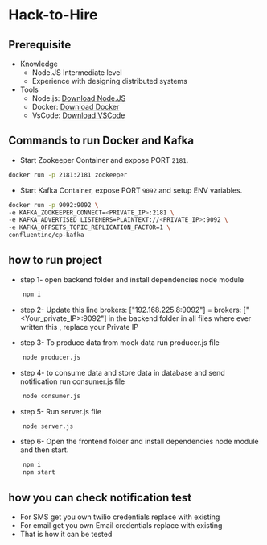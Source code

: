 # Hack-to-Hire
## Prerequisite
- Knowledge
  - Node.JS Intermediate level
  - Experience with designing distributed systems
- Tools
  - Node.js: [Download Node.JS](https://nodejs.org/en)
  - Docker: [Download Docker](https://www.docker.com)
  - VsCode: [Download VSCode](https://code.visualstudio.com)

## Commands to run Docker and Kafka
- Start Zookeeper Container and expose PORT `2181`.
```bash
docker run -p 2181:2181 zookeeper
```
- Start Kafka Container, expose PORT `9092` and setup ENV variables.
```bash
docker run -p 9092:9092 \
-e KAFKA_ZOOKEEPER_CONNECT=<PRIVATE_IP>:2181 \
-e KAFKA_ADVERTISED_LISTENERS=PLAINTEXT://<PRIVATE_IP>:9092 \
-e KAFKA_OFFSETS_TOPIC_REPLICATION_FACTOR=1 \
confluentinc/cp-kafka
```
## how to run project

- step 1- open backend folder and install dependencies node module
```bash
    npm i
```
- step 2- Update this line 
    brokers: ["192.168.225.8:9092"] = brokers: ["<Your_private_IP>:9092"]
    in the backend folder in all files where ever written this , replace your Private IP

- step 3- To produce data from mock data run producer.js file
```bash
    node producer.js
```

- step 4- to consume data and store data in database and send notification run consumer.js file
```bash
    node consumer.js
```
- step 5- Run server.js file
```bash
    node server.js
```
- step 6- Open the frontend folder and install dependencies node module and then start.
```bash
    npm i
    npm start
```

## how you can check notification test
- For SMS get you own twilio credentials replace with existing
- For email get you own Email credentials replace with existing
- That is how it can be tested
